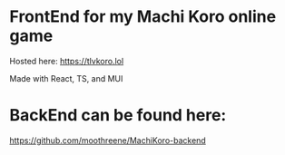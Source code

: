 # FrontEnd for my Machi Koro online game
Hosted here: https://tlvkoro.lol

Made with React, TS, and MUI
# BackEnd can be found here:
https://github.com/moothreene/MachiKoro-backend
